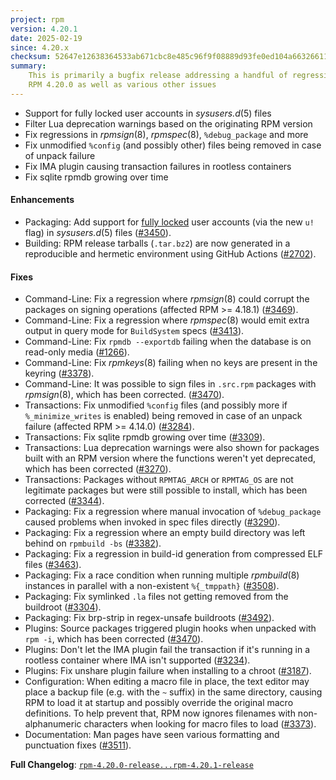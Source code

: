 ```yaml
---
project: rpm
version: 4.20.1
date: 2025-02-19
since: 4.20.x
checksum: 52647e12638364533ab671cbc8e485c96f9f08889d93fe0ed104a6632661124f
summary:
    This is primarily a bugfix release addressing a handful of regressions in
    RPM 4.20.0 as well as various other issues
---
```


* Support for fully locked user accounts in *sysusers.d*(5) files
* Filter Lua deprecation warnings based on the originating RPM version
* Fix regressions in *rpmsign*(8), *rpmspec*(8), `%debug_package` and more
* Fix unmodified `%config` (and possibly other) files being removed in case of unpack failure
* Fix IMA plugin causing transaction failures in rootless containers
* Fix sqlite rpmdb growing over time

#### Enhancements

* Packaging: Add support for [fully locked](https://github.com/systemd/systemd/issues/13522) user accounts (via the new `u!` flag) in *sysusers.d*(5) files ([#3450](https://github.com/rpm-software-management/rpm/issues/3450)).
* Building: RPM release tarballs (`.tar.bz2`) are now generated in a reproducible and hermetic environment using GitHub Actions ([#2702](https://github.com/rpm-software-management/rpm/issues/2702)).

#### Fixes

* Command-Line: Fix a regression where *rpmsign*(8) could corrupt the packages on signing operations (affected RPM >= 4.18.1) ([#3469](https://github.com/rpm-software-management/rpm/issues/3469)).
* Command-Line: Fix a regression where *rpmspec*(8) would emit extra output in query mode for `BuildSystem` specs ([#3413](https://github.com/rpm-software-management/rpm/issues/3413)).
* Command-Line: Fix `rpmdb --exportdb` failing when the database is on read-only media ([#1266](https://github.com/rpm-software-management/rpm/issues/1266)).
* Command-Line: Fix *rpmkeys*(8) failing when no keys are present in the keyring ([#3378](https://github.com/rpm-software-management/rpm/issues/3378)).
* Command-Line: It was possible to sign files in `.src.rpm` packages with *rpmsign*(8), which has been corrected. ([#3470](https://github.com/rpm-software-management/rpm/issues/3470)).
* Transactions: Fix unmodified `%config` files (and possibly more if `%_minimize_writes` is enabled) being removed in case of an unpack failure (affected RPM >= 4.14.0) ([#3284](https://github.com/rpm-software-management/rpm/issues/3284)).
* Transactions: Fix sqlite rpmdb growing over time ([#3309](https://github.com/rpm-software-management/rpm/issues/3309)).
* Transactions: Lua deprecation warnings were also shown for packages built with an RPM version where the functions weren't yet deprecated, which has been corrected ([#3270](https://github.com/rpm-software-management/rpm/issues/3270)).
* Transactions: Packages without `RPMTAG_ARCH` or `RPMTAG_OS` are not legitimate packages but were still possible to install, which has been corrected ([#3344](https://github.com/rpm-software-management/rpm/issues/3344)).
* Packaging: Fix a regression where manual invocation of `%debug_package` caused problems when invoked in spec files directly ([#3290](https://github.com/rpm-software-management/rpm/issues/3290)).
* Packaging: Fix a regression where an empty build directory was left behind on `rpmbuild -bs` ([#3382](https://github.com/rpm-software-management/rpm/issues/3382)).
* Packaging: Fix a regression in build-id generation from compressed ELF files ([#3463](https://github.com/rpm-software-management/rpm/issues/3463)).
* Packaging: Fix a race condition when running multiple *rpmbuild*(8) instances in parallel with a non-existent `%{_tmppath}` ([#3508](https://github.com/rpm-software-management/rpm/issues/3508)).
* Packaging: Fix symlinked `.la` files not getting removed from the buildroot ([#3304](https://github.com/rpm-software-management/rpm/issues/3304)).
* Packaging: Fix brp-strip in regex-unsafe buildroots ([#3492](https://github.com/rpm-software-management/rpm/issues/3492)).
* Plugins: Source packages triggered plugin hooks when unpacked with `rpm -i`, which has been corrected ([#3470](https://github.com/rpm-software-management/rpm/issues/3470)).
* Plugins: Don't let the IMA plugin fail the transaction if it's running in a rootless container where IMA isn't supported ([#3234](https://github.com/rpm-software-management/rpm/issues/3234)).
* Plugins: Fix unshare plugin failure when installing to a chroot ([#3187](https://github.com/rpm-software-management/rpm/issues/3187)).
* Configuration: When editing a macro file in place, the text editor may place a backup file (e.g. with the `~` suffix) in the same directory, causing RPM to load it at startup and possibly override the original macro definitions. To help prevent that, RPM now ignores filenames with non-alphanumeric characters when looking for macro files to load ([#3373](https://github.com/rpm-software-management/rpm/issues/3373)).
* Documentation: Man pages have seen various formatting and punctuation fixes ([#3511](https://github.com/rpm-software-management/rpm/issues/3511)).

**Full Changelog**: [`rpm-4.20.0-release...rpm-4.20.1-release`](https://github.com/rpm-software-management/rpm/compare/rpm-4.20.0-release...rpm-4.20.1-release)
